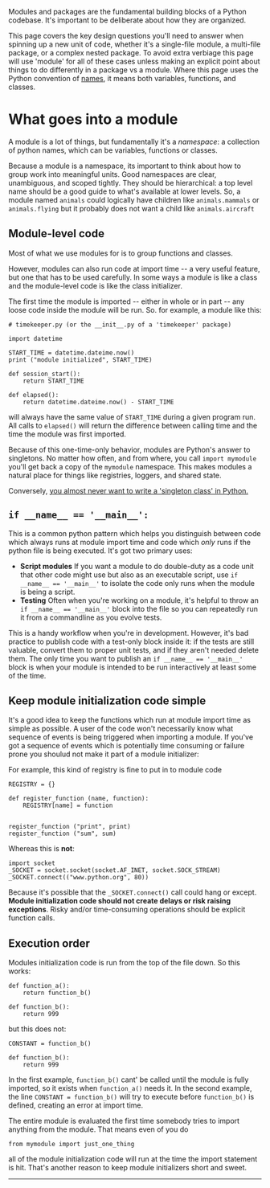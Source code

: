 Modules and packages are the fundamental building blocks of a Python codebase.  It's important to be deliberate about how they are organized.  

This page covers the key design questions you'll need to answer when spinning up a new unit of code, whether it's a single-file module, a multi-file package, or a complex nested package.  To avoid extra verbiage this page will use 'module' for all of these cases unless making an explicit point about things to do differently in a package vs a module.  Where this page uses the Python convention of [names](https://nedbatchelder.com/text/names.html), it  means both variables, functions, and classes.

# What goes into a module

A module is a lot of things, but fundamentally it's a _namespace_: a collection of python names, which can be variables, functions or classes.  

Because a module is a namespace, its important to think about how to group work into meaningful units.   Good namespaces are clear, unambiguous, and scoped tightly.  They should be hierarchical: a top level name should be a good guide to what's available at lower levels.  So, a module named `animals` could logically have children like `animals.mammals` or `animals.flying`  but it probably does not want a child like `animals.aircraft`

## Module-level code

Most of what we use modules for is to group functions and classes. 

However, modules can also run code at import time -- a very useful feature, but one that has to be used carefully.  In some ways a module is like a class and the module-level code is like the class initializer.

The first time the module is imported -- either in whole or in part -- any loose code inside the module will be run.  So. for example, a module like this:

```
# timekeeper.py (or the __init__.py of a 'timekeeper' package)

import datetime

START_TIME = datetime.dateime.now()
print ("module initialized", START_TIME)

def session_start():
	return START_TIME

def elapsed():
	return datetime.dateime.now() - START_TIME

```

will always have the same value of `START_TIME` during a given program run.  All calls to `elapsed()`  will return the difference between calling time and the time the module was first imported.

Because of this one-time-only behavior, modules are Python's answer to singletons.  No matter how often, and from where, you call `import mymodule` you'll get back a copy of the `mymodule` namespace.  This makes modules a natural place for things like registries, loggers, and shared state. 

Conversely, [you almost never want to write a 'singleton class' in Python.](http://www.informit.com/articles/article.aspx?p=2131418&seqNum=5)

## `if __name__ == '__main__':`

This is a common python pattern which helps you distinguish between code which always runs at module import time and code which _only_ runs if the python file is being executed.  It's got two primary uses:

* **Script modules**  If you want a module to do double-duty as a code unit that other code might use but also as an executable script, use `if __name__ == '__main__'` to isolate the code only runs when the module is being a script.
*  **Testing** Often when you're working on a module, it's helpful to throw an `if __name__ == '__main__'`  block into the file so you can repeatedly run it from a commandline as you evolve tests.

This is a handy workflow when you're in development.  However, it's bad practice to publish code with a test-only block inside it: if the tests are still valuable, convert them to proper unit tests, and if they aren't needed delete them. The only time you want to publish an `if __name__ == '__main__'`  block is when your module is intended to be run interactively at least some of the time.

## Keep module initialization code simple

It's a good idea to keep the functions which run at module import time as simple as possible.  A user of the code won't necessarily know what sequence of events is being triggered when importing a module.  If you've got a sequence of events which is potentially time consuming or failure prone you shoulud not make it part of a module initializer:

For example, this kind of registry is fine to put in to module code
```
REGISTRY = {}

def register_function (name, function):
	REGISTRY[name] = function


register_function ("print", print)
register_function ("sum", sum)
```

Whereas this is **not**:

```
import socket
_SOCKET = socket.socket(socket.AF_INET, socket.SOCK_STREAM)
_SOCKET.connect(("www.python.org", 80))

```

Because it's possible that the `_SOCKET.connect()`  call could hang or except.  **Module initialization code should not create delays or risk raising exceptions**.  Risky and/or time-consuming operations should be explicit function calls.

## Execution order 

Modules initialization code is run from the top of the file down.  So this works:

```
def function_a():
	return function_b()

def function_b():
	return 999
```

but this does not:

```
CONSTANT = function_b()

def function_b():
	return 999
```

In the first example, `function_b()` cant' be called until the module is fully imported, so it exists when `function_a()` needs it.  In the second example, the line `CONSTANT = function_b()` will try to execute before `function_b()` is defined, creating an error at import time.

The entire module is evaluated the first time somebody tries to import anything from the module.  That means even of you do 

```
from mymodule import just_one_thing
```

all of the module initialization code will run at the time the import statement is hit.  That's another reason to keep module initializers short and sweet.

---

